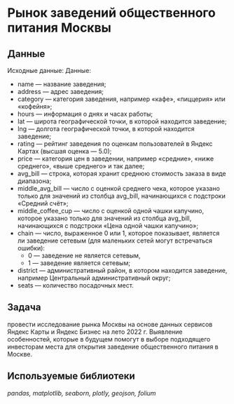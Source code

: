 # Рынок заведений общественного питания Москвы


## Данные

Исходные данные:
Данные:
- name — название заведения;
- address — адрес заведения;
- category — категория заведения, например «кафе», «пиццерия» или «кофейня»;
- hours — информация о днях и часах работы;
- lat — широта географической точки, в которой находится заведение;
- lng — долгота географической точки, в которой находится заведение;
- rating — рейтинг заведения по оценкам пользователей в Яндекс Картах (высшая оценка — 5.0);
- price — категория цен в заведении, например «средние», «ниже среднего», «выше среднего» и так далее;
- avg_bill — строка, которая хранит среднюю стоимость заказа в виде диапазона;
- middle_avg_bill — число с оценкой среднего чека, которое указано только для значений из столбца avg_bill, начинающихся с подстроки «Средний счёт»;
- middle_coffee_cup — число с оценкой одной чашки капучино, которое указано только для значений из столбца avg_bill, начинающихся с подстроки «Цена одной чашки капучино»;
- chain — число, выраженное 0 или 1, которое показывает, является ли заведение сетевым (для маленьких сетей могут встречаться ошибки):
    - 0 — заведение не является сетевым,
    - 1 — заведение является сетевым;
- district — административный район, в котором находится заведение, например Центральный административный округ;
- seats — количество посадочных мест.

## Задача

провести исследование рынка Москвы на основе данных сервисов Яндекс Карты и Яндекс Бизнес на лето 2022 г. Выявление особенностей, которые в будущем помогут в выборе подходящего инвесторам места для открытия заведение общественного питания в Москве.


## Используемые библиотеки
*pandas, matplotlib, seaborn, plotly, geojson, folium*
